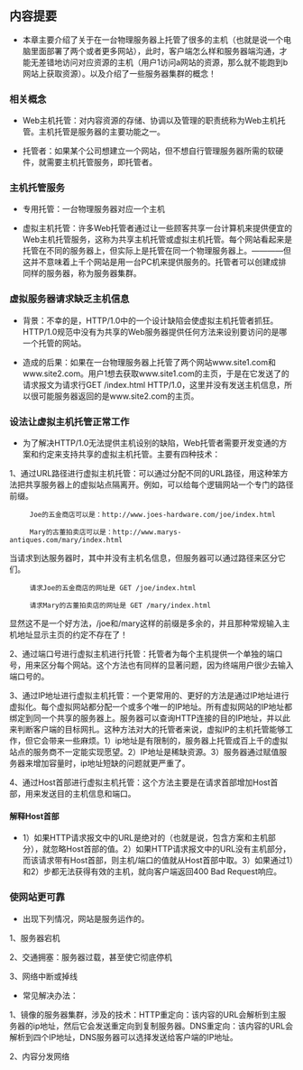 ## 内容提要

* 本章主要介绍了关于在一台物理服务器上托管了很多的主机（也就是说一个电脑里面部署了两个或者更多网站），此时，客户端怎么样和服务器端沟通，才能无差错地访问对应资源的主机（用户1访问a网站的资源，那么就不能跑到b网站上获取资源）。以及介绍了一些服务器集群的概念！

### 相关概念

* Web主机托管：对内容资源的存储、协调以及管理的职责统称为Web主机托管。主机托管是服务器的主要功能之一。

* 托管者：如果某个公司想建立一个网站，但不想自行管理服务器所需的软硬件，就需要主机托管服务，即托管者。

### 主机托管服务

* 专用托管：一台物理服务器对应一个主机

* 虚拟主机托管：许多Web托管者通过让一些顾客共享一台计算机来提供便宜的Web主机托管服务，这称为共享主机托管或虚拟主机托管。每个网站看起来是托管在不同的服务器上，但实际上是托管在同一个物理服务器上。————但这并不意味着上千个网站是用一台PC机来提供服务的。托管者可以创建成排同样的服务器，称为服务器集群。

### 虚拟服务器请求缺乏主机信息

* 背景：不幸的是，HTTP/1.0中的一个设计缺陷会使虚拟主机托管者抓狂。HTTP/1.0规范中没有为共享的Web服务器提供任何方法来设别要访问的是哪一个托管的网站。

* 造成的后果：如果在一台物理服务器上托管了两个网站www.site1.com和www.site2.com。用户1想去获取www.site1.com的主页，于是在它发送了的请求报文为请求行GET /index.html HTTP/1.0，这里并没有发送主机信息，所以很可能服务器返回的是www.site2.com的主页。

### 设法让虚拟主机托管正常工作

* 为了解决HTTP/1.0无法提供主机设别的缺陷，Web托管者需要开发变通的方案和约定来支持共享的虚拟主机托管。主要有四种技术：


1、通过URL路径进行虚拟主机托管：可以通过分配不同的URL路径，用这种笨方法把共享服务器上的虚拟站点隔离开。例如，可以给每个逻辑网站一个专门的路径前缀。

``` 
     Joe的五金商店可以是：http://www.joes-hardware.com/joe/index.html

     Mary的古董拍卖店可以是：http://www.marys-antiques.com/mary/index.html

```

当请求到达服务器时，其中并没有主机名信息，但服务器可以通过路径来区分它们。

```
     请求Joe的五金商店的网址是 GET /joe/index.html

     请求Mary的古董拍卖店的网址是 GET /mary/index.html

```

显然这不是一个好方法，/joe和/mary这样的前缀是多余的，并且那种常规输入主机地址显示主页的约定不存在了！


2、通过端口号进行虚拟主机进行托管：托管者为每个主机提供一个单独的端口号，用来区分每个网站。这个方法也有同样的显著问题，因为终端用户很少去输入端口号的。

3、通过IP地址进行虚拟主机托管：一个更常用的、更好的方法是通过IP地址进行虚拟化。每个虚拟网站都分配一个或多个唯一的IP地址。所有虚拟网站的IP地址都绑定到同一个共享的服务器上。服务器可以查询HTTP连接的目的IP地址，并以此来判断客户端的目标网扎。这种方法对大的托管者来说，虚拟IP的主机托管能够工作，但它会带来一些麻烦。1）ip地址是有限制的，服务器上托管成百上千的虚拟站点的服务商不一定能实现愿望。2）IP地址是稀缺资源。3）服务器通过赋值服务器来增加容量时，ip地址短缺的问题就更严重了。

4、通过Host首部进行虚拟主机托管：这个方法主要是在请求首部增加Host首部，用来发送目的主机信息和端口。

#### 解释Host首部

* 1）如果HTTP请求报文中的URL是绝对的（也就是说，包含方案和主机部分），就忽略Host首部的值。2）如果HTTP请求报文中的URL没有主机部分，而该请求带有Host首部，则主机/端口的值就从Host首部中取。3）如果通过1）和2）步都无法获得有效的主机，就向客户端返回400 Bad Request响应。

### 使网站更可靠

* 出现下列情况，网站是服务运作的。

1、服务器宕机

2、交通拥塞：服务器过载，甚至使它彻底停机

3、网络中断或掉线

* 常见解决办法：

1、镜像的服务器集群，涉及的技术：HTTP重定向：该内容的URL会解析到主服务器的ip地址，然后它会发送重定向到复制服务器。DNS重定向：该内容的URL会解析到四个IP地址，DNS服务器可以选择发送给客户端的IP地址。

2、内容分发网络